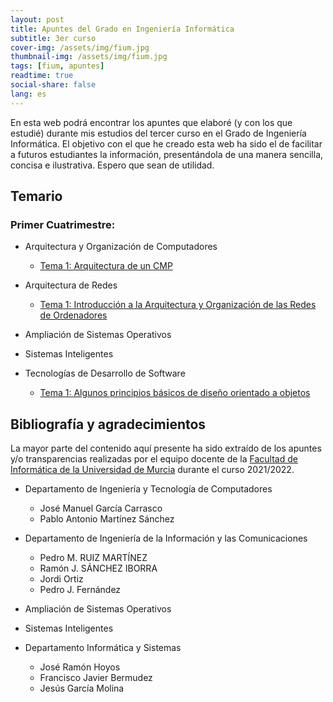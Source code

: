 ```yaml
---
layout: post
title: Apuntes del Grado en Ingeniería Informática
subtitle: 3er curso 
cover-img: /assets/img/fium.jpg
thumbnail-img: /assets/img/fium.jpg
tags: [fium, apuntes]
readtime: true
social-share: false
lang: es
---
```


En esta web podrá encontrar los apuntes que elaboré (y con los que estudié) durante mis estudios del tercer curso en el Grado de Ingeniería Informática. El objetivo con el que he creado esta web ha sido el de facilitar a futuros estudiantes la información, presentándola de una manera sencilla, concisa e ilustrativa. Espero que sean de utilidad.

## Temario

### Primer Cuatrimestre:

- Arquitectura y Organización de Computadores
  
  - [Tema 1: Arquitectura de un CMP](https://pjmeca.github.io/informatica3/AOC/Tema1/Tema%201.html)

- Arquitectura de Redes
  
  - [Tema 1: Introducción a la Arquitectura y Organización de las Redes de Ordenadores](https://pjmeca.github.io/informatica3/AR/Tema1/Tema%201.html)

- Ampliación de Sistemas Operativos

- Sistemas Inteligentes

- Tecnologías de Desarrollo de Software
  
  - [Tema 1: Algunos principios básicos de diseño orientado a objetos](https://pjmeca.github.io/informatica3/TDS/Tema1/Tema%201.html)

## Bibliografía y agradecimientos

La mayor parte del contenido aquí presente ha sido extraído de los apuntes y/o transparencias realizadas por el equipo docente de la [Facultad de Informática de la Universidad de Murcia](https://www.um.es/web/informatica/) durante el curso 2021/2022.

- Departamento de Ingeniería y Tecnología de Computadores
  
  - José Manuel García Carrasco
  - Pablo Antonio Martínez Sánchez

- Departamento de Ingeniería de la Información y las Comunicaciones
  
  - Pedro M. RUIZ MARTÍNEZ
  - Ramón J. SÁNCHEZ IBORRA
  - Jordi Ortiz
  - Pedro J. Fernández

- Ampliación de Sistemas Operativos

- Sistemas Inteligentes

- Departamento Informática y Sistemas
  
  - José Ramón Hoyos
  - Francisco Javier Bermudez
  - Jesús García Molina
